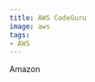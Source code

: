 ```yaml
---
title: AWS CodeGuru
image: aws
tags:
- AWS
---
```

Amazon

[^1]: **Title:** []()<br>
**Publication:** []()<br>
**Date:** <br>
**Author(s):** []()<br>